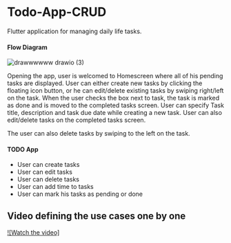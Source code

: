 # Todo-App-CRUD

Flutter application for managing daily life tasks.

#### Flow Diagram ####
![drawwwwww drawio (3)](https://user-images.githubusercontent.com/108008682/185385214-a223afb4-f212-4982-979f-7e30150becd8.png)

Opening the app, user is welcomed to Homescreen where all of his pending tasks are displayed. User can either create new tasks by clicking the floating icon button, or he can edit/delete existing tasks by swiping right/left on the task. When the user checks the box next to task, the task is marked as done and is moved to the completed tasks screen. User can specify Task title, description and task due date while creating a new task. User can also edit/delete tasks on the completed tasks screen.

The user can also delete tasks by swiping to the left on the task.

#### TODO App ####

- User can create tasks
- User can edit tasks
- User can delete tasks
- User can add time to tasks
- User can mark his tasks as pending or done


## Video defining the use cases one by one

[![Watch the video]](https://youtu.be/7OIsRlqQKjo)
